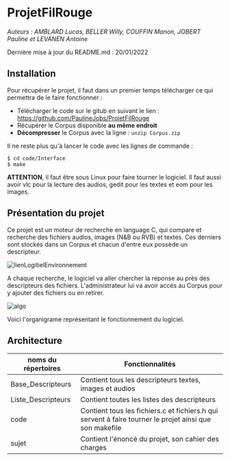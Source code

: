# ProjetFilRouge
*Auteurs : AMBLARD Lucas, BELLER Willy, COUFFIN Manon, JOBERT Pauline et LEVANEN Antoine*

Dernière mise à jour du README.md : 20/01/2022


Installation
----
Pour récupérer le projet, il faut dans un premier temps télécharger ce qui permettra de le faire fonctionner :
* Télécharger le code sur le gitub en suivant le lien : https://github.com/PaulineJobs/ProjetFilRouge
* Récupérer le Corpus disponible **au même endroit**
* **Décompresser** le Corpus avec la ligne : ```unzip Corpus.zip```

Il ne reste plus qu'à lancer le code avec les lignes de commande :
```
$ cd code/Interface
$ make
```

**ATTENTION**, il faut être sous Linux pour faire tourner le logiciel. Il faut aussi avoir vlc pour la lecture des audios, gedit pour les textes et eom pour les images.


Présentation du projet
----
Ce projet est un moteur de recherche en language C, qui compare et recherche des fichiers audios, images (N&B ou RVB) et textes. Ces derniers sont stockés dans un Corpus et chacun d'entre eux possède un descripteur.

![lienLogitielEnvironnement](https://user-images.githubusercontent.com/92680110/150433772-e3128b03-0004-41a3-abb5-70d4b325715c.png)

A chaque recherche, le logiciel va aller chercher la reponse au près des descripteurs des fichiers. L'administrateur lui va avoir accés au Corpus pour y ajouter des fichiers ou en retirer. 

![algo](https://user-images.githubusercontent.com/92680110/150434166-d3b6f2fb-9e18-4ecb-9723-f64cfdde141d.png)

Voici l'organigrame représentant le fonctionnement du logiciel.



Architecture
----
|noms du répertoires|Fonctionnalités|
|-----------------|---------------------|
|Base_Descripteurs | Contient tous les descripteurs textes, images et audios|
|Liste_Descripteurs|Contient toutes les listes des descripteurs|
|code|Contient tous les fichiers.c et fichiers.h qui servent à faire tourner le projet ainsi que son makefile|
|sujet|Contient l'énoncé du projet, son cahier des charges|

